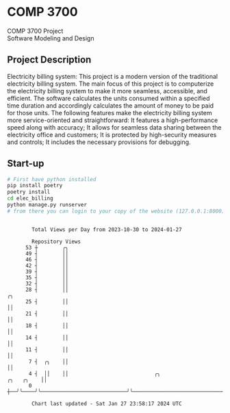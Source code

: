 # COMP 3700
COMP 3700 Project  
Software Modeling and Design
## Project Description
Electricity billing system: This project is a modern version of the traditional electricity billing system. The main focus of this project is to computerize the electricity billing system to make it more seamless, accessible, and efficient. The software calculates the units consumed within a specified time duration and accordingly calculates the amount of money to be paid for those units. The following features make the electricity billing system more service-oriented and straightforward: It features a high-performance speed along with accuracy; It allows for seamless data sharing between the electricity office and customers; It is protected by high-security measures and controls; It includes the necessary provisions for debugging.

## Start-up
```bash
# First have python installed
pip install poetry
poetry install
cd elec_billing
python manage.py runserver
# from there you can login to your copy of the website (127.0.0.1:8000), default creds are admin/admin
```

```

        Total Views per Day from 2023-10-30 to 2024-01-27

        Repository Views
      53 ┼        ╭╮
      49 ┤        ││
      46 ┤        ││
      42 ┤        ││
      39 ┤        ││
      35 ┤        ││
      32 ┤        ││
      28 ┤        ││                                                                          ╭╮
      25 ┤        ││                                                                          ││
      21 ┤        ││                                                                          ││
      18 ┤        ││                                                                          ││
      14 ┤        ││                                                                          ││
      11 ┤        ││                                                                          ││
       7 ┤  ╭╮    ││                                                                          ││
       4 ┤  ││    ││                            ╭╮                                 ╭╮   ╭╮    ││
       0 ┼──╯╰────╯╰────────────────────────────╯╰─────────────────────────────────╯╰───╯╰────╯╰───

        Chart last updated - Sat Jan 27 23:58:17 2024 UTC
        
```
